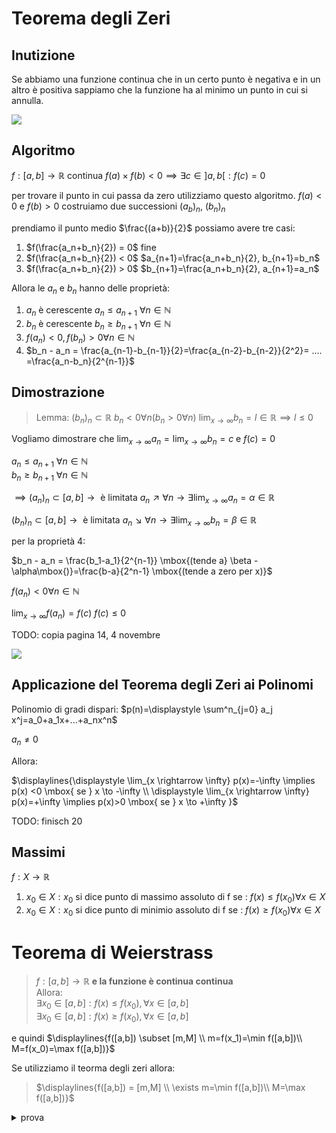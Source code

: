 # Teorema degli Zeri


## Inutizione

Se abbiamo una funzione continua che in un certo punto è negativa e in un altro è positiva sappiamo che la funzione ha al minimo un punto in cui si annulla.

![](vx_images/3549954881665.png)



## Algoritmo 


$f: [a,b] \to \mathbb{R}$ continua  $f(a)\times f(b) <0 \implies \exists c \in ]a,b[: f(c)=0$


per trovare il punto in cui passa da zero utilizziamo questo algoritmo.
$f(a)<0$ e $f(b)>0$ costruiamo due successioni $(a_b)_n$, $(b_n)_n$

prendiamo il punto medio $\frac{(a+b)}{2}$ possiamo avere tre casi:  
1. $f(\frac{a_n+b_n}{2}) = 0$  fine 
2. $f(\frac{a_n+b_n}{2}) < 0$ $a_{n+1}=\frac{a_n+b_n}{2}, b_{n+1}=b_n$
3. $f(\frac{a_n+b_n}{2}) > 0$ $b_{n+1}=\frac{a_n+b_n}{2}, a_{n+1}=a_n$

Allora le $a_n$ e $b_n$ hanno delle proprietà:
1. $a_n$ è cerescente $a_n \le a_{n+1} \mbox{ }\forall n \in \mathbb{N}$ 
2. $b_n$ è cerescente $b_n \ge b_{n+1} \mbox{ }\forall n \in \mathbb{N}$ 
3. $f(a_n)<0,f(b_n)>0 \forall n \in \mathbb{N}$
4. $b_n - a_n = \frac{a_{n-1}-b_{n-1}}{2}=\frac{a_{n-2}-b_{n-2}}{2^2}= .... =\frac{a_n-b_n}{2^{n-1}}$


## Dimostrazione

>Lemma: 
> $(b_n)_n \subset \mathbb{R}$
> $b_n < 0 \forall n (b_n > 0 \forall n)$
> $\displaystyle \lim_{x \rightarrow \infty} b_n= l \in \mathbb{R} \implies l \le 0$

Vogliamo dimostrare che $\displaystyle \lim_{x \rightarrow \infty} a_n= \displaystyle \lim_{x \rightarrow \infty} b_n = c \mbox{ e } f(c)=0$

$a_n \le a_{n+1} \mbox{ }\forall n \in \mathbb{N}$  
$b_n \ge b_{n+1} \mbox{ }\forall n \in \mathbb{N}$  

$\implies (a_n)_n \subset [a,b] \to \mbox{ è limitata } a_n \nearrow \forall n \to \exists \displaystyle \lim_{x \rightarrow \infty} a_n=\alpha \in \mathbb{R}$

$(b_n)_n \subset [a,b] \to \mbox{ è limitata } a_n \searrow \forall n \to \exists \displaystyle \lim_{x \rightarrow \infty} b_n=\beta \in \mathbb{R}$

per la proprietà 4:

$b_n - a_n = \frac{b_1-a_1}{2^{n-1}} \mbox{(tende a} \beta - \alpha\mbox{)}=\frac{b-a}{2^n-1} \mbox{(tende a zero per x)}$


$f(a_n) < 0 \forall n \in \mathbb{N}$

$\displaystyle \lim_{x \rightarrow \infty} f(a_n)=f(c)$
$f(c) \le 0$

TODO: copia pagina 14, 4 novembre

![](vx_images/3580000199375.png)



## Applicazione del Teorema degli Zeri ai Polinomi

Polinomio di gradi dispari:
$p(n)=\displaystyle \sum^n_{j=0} a_j x^j=a_0+a_1x+...+a_nx^n$

$a_n\neq 0$

Allora:

$\displaylines{\displaystyle \lim_{x \rightarrow \infty} p(x)=-\infty \implies p(x) <0 \mbox{ se } x \to -\infty \\ \displaystyle \lim_{x \rightarrow \infty} p(x)=+\infty \implies p(x)>0 \mbox{ se } x \to +\infty }$

TODO: finisch 20



## Massimi

$f: X \to \mathbb{R}$

1. $x_0 \in X : x_0 \mbox{ si dice punto di massimo assoluto di f se : } f(x) \le f(x_0) \forall x \in X$
2. $x_0 \in X : x_0 \mbox{ si dice punto di minimio assoluto di f se : } f(x) \ge f(x_0) \forall x \in X$


# Teorema di Weierstrass


> $f: [a,b] \to \mathbb{R}$ **e la funzione è continua continua**  
> Allora:  
> $\exists x_0 \in [a,b]: f(x)\le f(x_0), \forall x \in [a,b]$  
> $\exists x_0 \in [a,b]: f(x)\ge f(x_0),  \forall x \in [a,b]$

e quindi $\displaylines{f([a,b]) \subset [m,M] \\ m=f(x_1)=\min f([a,b])\\ M=f(x_0)=\max f([a,b])}$

Se utilizziamo il teorma degli zeri allora:

> $\displaylines{f([a,b]) = [m,M] \\ \exists m=\min f([a,b])\\ M=\max f([a,b])}$


<details>
<summary>
prova
</summary>

![](vx_images/2548510756898.png)
</details>

